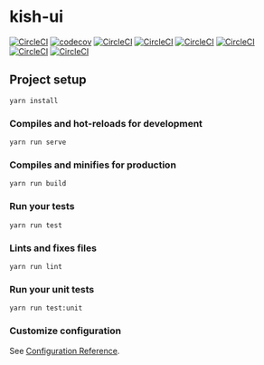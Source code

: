 # kish-ui
[![CircleCI](https://circleci.com/gh/lcxw/kish-ui/tree/master.svg?style=svg)](https://circleci.com/gh/lcxw/kish-ui/tree/master)
[![codecov](https://codecov.io/gh/lcxw/kish-ui/branch/master/graph/badge.svg)](https://codecov.io/gh/lcxw/kish-ui)
[![CircleCI](https://circleci.com/bb/kishw/kish-ui/tree/master.svg?style=svg)](https://circleci.com/bb/kishw/kish-ui/tree/master)
[![CircleCI](https://img.shields.io/github/issues/lcxw/kish-ui.svg)](https://github.com/lcxw/kish-ui)
[![CircleCI](https://img.shields.io/github/forks/lcxw/kish-ui.svg)](https://github.com/lcxw/kish-ui)
[![CircleCI](https://img.shields.io/github/stars/lcxw/kish-ui.svg)](https://github.com/lcxw/kish-ui)
[![CircleCI](https://img.shields.io/github/license/lcxw/kish-ui.svg)](https://github.com/lcxw/kish-ui)
[![CircleCI](https://img.shields.io/twitter/url/https/github.com%2Flcxw%2Fkish-ui.svg)](https://github.com/lcxw/kish-ui)



		
		
## Project setup
```
yarn install
```

### Compiles and hot-reloads for development
```
yarn run serve
```

### Compiles and minifies for production
```
yarn run build
```

### Run your tests
```
yarn run test
```

### Lints and fixes files
```
yarn run lint
```

### Run your unit tests
```
yarn run test:unit
```

### Customize configuration
See [Configuration Reference](https://cli.vuejs.org/config/).
